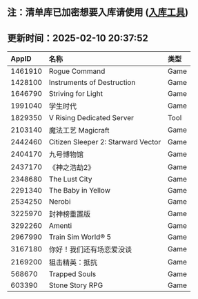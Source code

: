 ## 注：清单库已加密想要入库请使用 ([入库工具](https://github.com/BlankTMing/ManifestAutoUpdate/releases))

## 更新时间：2025-02-10 20:37:52
| AppID | 名称 | 类型  |
| :-------------------- | :----------------------------- | :----------- |
| 1461910 | Rogue Command| Game |
| 1428100 | Instruments of Destruction| Game |
| 1646790 | Striving for Light| Game |
| 1991040 | 学生时代| Game |
| 1829350 | V Rising Dedicated Server| Tool |
| 2103140 | 魔法工艺 Magicraft| Game |
| 2442460 | Citizen Sleeper 2: Starward Vector| Game |
| 2404170 | 九号博物馆| Game |
| 2437170 | 《神之浩劫2》| Game |
| 2348680 | The Lust City| Game |
| 2291340 | The Baby in Yellow| Game |
| 2534250 | Nerobi| Game |
| 3225970 | 封神榜重置版| Game |
| 3292260 | Amenti| Game |
| 2967990 | Train Sim World® 5| Game |
| 3167180 | 你好！我们还有场恋爱没谈| Game |
| 2169200 | 狙击精英：抵抗| Game |
| 568670 | Trapped Souls| Game |
| 603390 | Stone Story RPG| Game |
